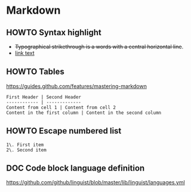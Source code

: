 # Markdown

## HOWTO Syntax highlight

* ~~Typographical strikethrough is a words with a central horizontal line~~.
* [link text](https://your.tld/your/link/url)

## HOWTO Tables

<https://guides.github.com/features/mastering-markdown>

    First Header | Second Header
    ------------ | -------------
    Content from cell 1 | Content from cell 2
    Content in the first column | Content in the second column

## HOWTO Escape numbered list

    1\. First item
    2\. Second item

## DOC Code block language definition

https://github.com/github/linguist/blob/master/lib/linguist/languages.yml
